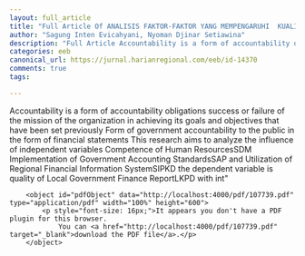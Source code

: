 ```yaml
---
layout: full_article
title: "Full Article Of ANALISIS FAKTOR-FAKTOR YANG MEMPENGARUHI  KUALITAS LAPORAN KEUANGAN PEMERINTAH DAERAH  KABUPATEN TABANAN"
author: "Sagung Inten Evicahyani, Nyoman Djinar Setiawina"
description: "Full Article Accountability is a form of accountability obligations success or failure of the mission of the organization in achieving its goals and objectives that have been set pre"
categories: eeb
canonical_url: https://jurnal.harianregional.com/eeb/id-14370
comments: true
tags:

---
```



Accountability is a form of accountability obligations success or failure of the mission of the organization in achieving its goals and objectives that have been set previously Form of government accountability to the public in the form of financial statements This research aims to analyze the influence of independent variables Competence of Human ResourcesSDM Implementation of Government Accounting StandardsSAP and Utilization of Regional Financial Information SystemSIPKD the dependent variable is quality of Local Government Finance ReportLKPD with int"


        <object id="pdfObject" data="http://localhost:4000/pdf/107739.pdf" type="application/pdf" width="100%" height="600">
            <p style="font-size: 16px;">It appears you don't have a PDF plugin for this browser.
                You can <a href="http://localhost:4000/pdf/107739.pdf" target="_blank">download the PDF file</a>.</p>
        </object>


